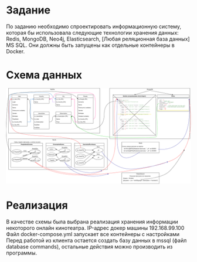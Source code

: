 # Задание
По заданию необходимо спроектировать информационную систему, которая бы использовала следующие технологии хранения данных: Redis, MongoDB, Neo4j, Elasticsearch, [Любая реляционная база данных] MS SQL. Они должны быть запущены как отдельные контейнеры в Docker.
# Схема данных
![schema](https://github.com/fisich/myDockerHW/blob/master/images/scheme.png)
# Реализация
В качестве схемы была выбрана реализация хранения информации некоторого онлайн кинотеатра.
IP-адрес докер машины 192.168.99.100
Файл docker-compose.yml запускает все контейнеры с настройками
Перед работой из клиента остается создать базу данных в mssql (файл database commands), остальные действия можно производить из программы.
